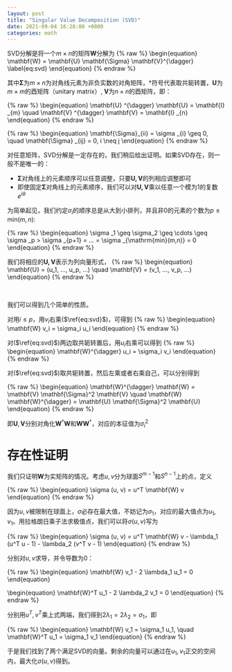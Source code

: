 ```yaml
---
layout: post
title: "Singular Value Decomposition (SVD)"
date: 2021-09-04 16:28:00 +0800
categories: math
---
```


SVD分解是将一个$m\times n$的矩阵$\mathbf{W}$分解为
{% raw %}
\begin{equation}
\mathbf{W} = \mathbf{U} \mathbf{\Sigma} \mathbf{V}^{\dagger}
\label{eq:svd}
\end{equation}
{% endraw %}

其中$\mathbf{\Sigma}$为$m\times n$为对角线元素为非负实数的对角矩阵，${\dagger}$符号代表取共轭转置，$\mathbf{U}$为$m\times m$的酉矩阵（unitary matrix）, $\mathbf{V}$为$n\times n$的酉矩阵，即：

{% raw %}
\begin{equation}
\mathbf{U} ^{\dagger} \mathbf{U} = \mathbf{I} _{m} \quad \mathbf{V} ^{\dagger} \mathbf{V} = \mathbf{I} _{n}
\end{equation}
{% endraw %}

{% raw %}
\begin{equation}
\mathbf{\Sigma}_{ii} = \sigma _{i} \geq 0, \quad \mathbf{\Sigma} _{ij} = 0, i \neq j
\end{equation}
{% endraw %}

对任意矩阵，SVD分解是一定存在的，我们稍后给出证明。如果SVD存在，则一般不是唯一的：
- $\mathbf{\Sigma}$对角线上的元素顺序可以任意调整，只要$\mathbf{U,V}$的列相应调整即可
- 即使固定$\mathbf{\Sigma}$对角线上的元素顺序，我们可以对$\mathbf{U,V}$乘以任意一个模为1的复数$e^{i \theta}$


为简单起见，我们约定$\sigma _i$的顺序总是从大到小排列，并且非0的元素的个数为$p \leq \mathrm{min}(m,n)$:

{% raw %}
\begin{equation}
\sigma _1 \geq \sigma_2 \geq \cdots \geq \sigma _p > \sigma _{p+1} = ... = \sigma _{\mathrm{min}(m,n)} = 0
\end{equation}
{% endraw %}


我们将相应的$\mathbf{U,V}$表示为列向量形式，
{% raw %}
\begin{equation}
\mathbf{U} = (u_1, ..., u_p, ...) \quad \mathbf{V} = (v_1, ..., v_p, ...)
\end{equation}
{% endraw %}

<br/>

我们可以得到几个简单的性质。

对用$i\leq p$，用$v_i$右乘($\ref{eq:svd}$)，可得到
{% raw %}
\begin{equation}
\mathbf{W} v_i = \sigma_i u_i
\end{equation}
{% endraw %}

对($\ref{eq:svd}$)两边取共轭转置后，用$u_i$右乘可以得到
{% raw %}
\begin{equation}
\mathbf{W}^{\dagger} u_i = \sigma_i v_i
\end{equation}
{% endraw %}

对($\ref{eq:svd}$)取共轭转置，然后左乘或者右乘自己，可以分别得到

{% raw %}
\begin{equation}
\mathbf{W}^{\dagger} \mathbf{W} = \mathbf{V} \mathbf{\Sigma}^2 \mathbf{V} \quad \mathbf{W} \mathbf{W}^{\dagger} = \mathbf{U} \mathbf{\Sigma}^2 \mathbf{U}
\end{equation}
{% endraw %}

即$\mathbf{U}, \mathbf{V}$分别对角化$\mathbf{W}^{\dagger} \mathbf{W}$和$\mathbf{W} \mathbf{W}^{\dagger}$，对应的本征值为$\sigma _i ^2$

# 存在性证明
我们只证明$\mathbf{W}$为实矩阵的情况。考虑$u,v$分为球面$S^{m-1}$和$S^{n-1}$上的点，定义

{% raw %}
\begin{equation}
\sigma (u, v) = u^T \mathbf{W} v
\end{equation}
{% endraw %}

因为$u, v$被限制在球面上，$\sigma$必存在最大值，不妨记为$\sigma_1$，对应的最大值点为$u_1, v_1$。用拉格朗日乘子法求极值点，我们可以将$\sigma(u,v)$写为

{% raw %}
\begin{equation}
\sigma (u, v) = u^T \mathbf{W} v - \lambda_1 (u^T u - 1) - \lambda_2 (v^T v - 1)
\end{equation}
{% endraw %}

分别对$u, v$求导，并令导数为0：

{% raw %}
\begin{equation}
\mathbf{W} v_1 - 2 \lambda_1 u_1 = 0
\end{equation}

\begin{equation}
\mathbf{W}^T u_1 - 2 \lambda_2 v_1 = 0
\end{equation}
{% endraw %}

分别用$u^T, v^T$乘上式两端，我们得到$2\lambda _1 = 2\lambda_2 = \sigma_1$，即

{% raw %}
\begin{equation}
\mathbf{W} v_1 = \sigma_1 u_1, \quad \mathbf{W}^T u_1 = \sigma_1 v_1
\end{equation}
{% endraw %}

于是我们找到了两个满足SVD的向量。剩余的向量可以通过在$u_1, v_1$正交的空间内，最大化$\sigma(u,v)$得到。

